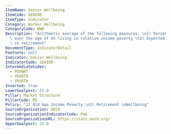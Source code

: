 ```yaml
---
ItemName: Senior Wellbeing
ItemCode: SENIOR
ItemType: Indicator
Category: Worker Wellbeing
CategoryCode: WWB
Description: "Arithmetic average of the following measures: \n1) Percentage of individuals\
  \ over the age of 65 living in relative income poverty \n2) Expected number of years\
  \ in retirement"
DocumentType: IndicatorDetail
Footnote: null
Indicator: Senior Wellbeing
IndicatorCode: SENIOR
IntermediateCodes:
  - POVNRT
  - YRSRTM
  - YRSRTW
Inverted: true
LowerGoalpost: 15.0
Pillar: Market Structure
PillarCode: MS
Policy: "1) Old Age Income Poverty \n2) Retirement \nWellbeing"
SourceOrganization: OECD
SourceOrganizationIndicatorCode: PAG
SourceOrganizationURL: https://stats.oecd.org/
UpperGoalpost: 25.0
---
```


